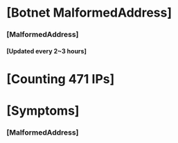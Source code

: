 # [Botnet MalformedAddress]
### [MalformedAddress]
#### [Updated every 2~3 hours]

# [Counting 471 IPs]

# [Symptoms] 
###   [MalformedAddress]
